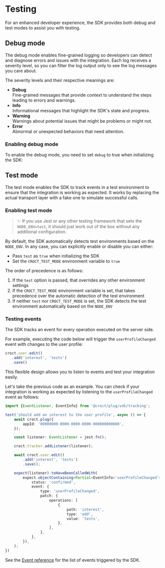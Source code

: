# Testing

For an enhanced developer experience, the SDK provides both debug and test modes to assist you with testing.

## Debug mode

The debug mode enables fine-grained logging so developers can detect and diagnose errors and issues with the 
integration. Each log receives a severity level, so you can filter the log output only to see the log messages you 
care about.

The severity levels and their respective meanings are:

- **Debug**  
  Fine-grained messages that provide context to understand the steps leading to errors and warnings.
- **Info**  
  Informational messages that highlight the SDK's state and progress.
- **Warning**  
  Warnings about potential issues that might be problems or might not.
- **Error**  
  Abnormal or unexpected behaviors that need attention.

### Enabling debug mode

To enable the debug mode, you need to set `debug` to true when initializing the SDK:

## Test mode

The test mode enables the SDK to track events in a test environment to ensure that the integration is working 
as expected. It works by replacing the actual transport layer with a fake one to simulate successful calls.

### Enabling test mode

> ✨ If you use Jest or any other testing framework that sets the `NODE_ENV=test`, it should just work out of the box 
> without any additional configuration.

By default, the SDK automatically detects test environments based on the `NODE_ENV`. In any case, you can 
explicitly enable or disable you can either:

- Pass `test` as `true` when initializing the SDK
- Set the `CROCT_TEST_MODE` environment variable to `true`

The order of precedence is as follows:

1. If the `test` option is passed, that overrides any other environment settings
2. If the `CROCT_TEST_MODE` environment variable is set, that takes precedence over the automatic detection of the test environment
3. If neither `test` nor `CROCT_TEST_MODE` is set, the SDK detects the test environment automatically based on the `NODE_ENV`

### Testing events

The SDK tracks an event for every operation executed on the server side.

For example, executing the code below will trigger the `userProfileChanged` event with changes to the user profile:

```ts
croct.user.edit()
   .add('interest', 'tests')
   .save()
```

This flexible design allows you to listen to events and test your integration easily.

Let's take the previous code as an example. You can check if your integration is working as expected by listening to 
the `userProfileChanged` event as follows:

```ts
import {EventListener, EventInfo} from '@croct/plug/sdk/tracking';

test('should add an interest to the user profile', async () => {
    await croct.plug({
        appId: '00000000-0000-0000-0000-000000000000',
    });

    const listener: EventListener = jest.fn();

    croct.tracker.addListener(listener);

    await croct.user.edit()
        .add('interest', 'tests')
        .save();

    expect(listener).toHaveBeenCalledWith(
        expect.objectContaining<Partial<EventInfo<'userProfileChanged'>>>({
            status: 'confirmed',
            event: {
                type: 'userProfileChanged',
                patch: {
                    operations: [
                        {
                            path: 'interest',
                            type: 'add',
                            value: 'tests',
                        },
                    ],
                },
            },
        }),
    );
})
```

See the [Event reference](events.md) for the list of events triggered by the SDK. 
